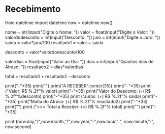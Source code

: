 Recebimento
===========

from datetime import datetime
now = datetime.now()

nome = str(input("Digite o Nome: "))
valor = float(input("Digite o Valor: "))
valordodesconto = int(input("Desconto: "))
juro = int(input("Digite o Juro: "))
saida = valor*juro/100
resultado1 = valor + saida


desconto = valor*valordodesconto/100

valordias = float(input("Valor ao Dia: "))
dias = int(input("Quantos dias de Atraso: "))
resultado2 = dias*valordias

total = resultado1 + resultado2 - desconto


print("-"*35)
print("")
print("A RECEBER".center(35))
print("-"*35)
print ("Valor: R$ %.2f"% valor)
print("-"*35)
print("Valor do Desconto: (-) R$ %.2f"%desconto)
print("-"*35)
print ("Juros: (+) R$ %.2f"% saida)
print("-"*35)
print("Multa do Atraso: (+) R$ %.2f"% resultado2)
print("-"*35)
print("")
print (">>> Total a Receber: (=) R$ %.2f"% total)
print("")
print("-"*35)

print (now.day,"/",now.month,"/",now.year,"-",now.hour,":", now.minute,":", now.second)
